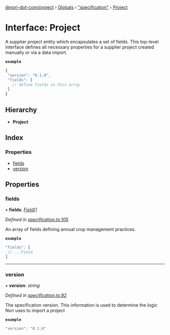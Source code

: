 [@nori-dot-com/project](../README.md) › [Globals](../globals.md) › ["specification"](../modules/_specification_.md) › [Project](_specification_.project.md)

# Interface: Project

A supplier project entity which encapsulates a set of fields. This top-level interface defines all necessary properties for a supplier project created manually or via a data import.

**`example`** 
```js
{
 "version": "0.1.0",
 "fields": [
   // define fields in this array
 ]
}
```

## Hierarchy

* **Project**

## Index

### Properties

* [fields](_specification_.project.md#fields)
* [version](_specification_.project.md#version)

## Properties

###  fields

• **fields**: *[Field](_specification_.field.md)[]*

*Defined in [specification.ts:105](https://github.com/nori-dot-eco/nori-dot-com/blob/72b033e/packages/project/src/specification.ts#L105)*

An array of fields defining annual crop management practices.

**`example`** 

```js
"fields": [
 // ...Field
]
```

___

###  version

• **version**: *string*

*Defined in [specification.ts:92](https://github.com/nori-dot-eco/nori-dot-com/blob/72b033e/packages/project/src/specification.ts#L92)*

The specification version. This information is used to determine the logic Nori uses to import a project

**`example`** 

```js
"version": "0.1.0"
```

